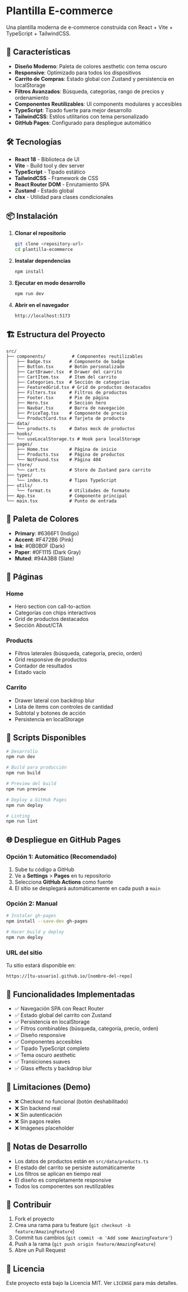 # Plantilla E-commerce

Una plantilla moderna de e-commerce construida con React + Vite + TypeScript + TailwindCSS.

## 🚀 Características

- **Diseño Moderno**: Paleta de colores aesthetic con tema oscuro
- **Responsive**: Optimizado para todos los dispositivos
- **Carrito de Compras**: Estado global con Zustand y persistencia en localStorage
- **Filtros Avanzados**: Búsqueda, categorías, rango de precios y ordenamiento
- **Componentes Reutilizables**: UI components modulares y accesibles
- **TypeScript**: Tipado fuerte para mejor desarrollo
- **TailwindCSS**: Estilos utilitarios con tema personalizado
- **GitHub Pages**: Configurado para despliegue automático

## 🛠️ Tecnologías

- **React 18** - Biblioteca de UI
- **Vite** - Build tool y dev server
- **TypeScript** - Tipado estático
- **TailwindCSS** - Framework de CSS
- **React Router DOM** - Enrutamiento SPA
- **Zustand** - Estado global
- **clsx** - Utilidad para clases condicionales

## 📦 Instalación

1. **Clonar el repositorio**
   ```bash
   git clone <repository-url>
   cd plantilla-ecommerce
   ```

2. **Instalar dependencias**
   ```bash
   npm install
   ```

3. **Ejecutar en modo desarrollo**
   ```bash
   npm run dev
   ```

4. **Abrir en el navegador**
   ```
   http://localhost:5173
   ```

## 🏗️ Estructura del Proyecto

```
src/
├── components/          # Componentes reutilizables
│   ├── Badge.tsx       # Componente de badge
│   ├── Button.tsx      # Botón personalizado
│   ├── CartDrawer.tsx  # Drawer del carrito
│   ├── CartItem.tsx    # Item del carrito
│   ├── Categories.tsx  # Sección de categorías
│   ├── FeaturedGrid.tsx # Grid de productos destacados
│   ├── Filters.tsx     # Filtros de productos
│   ├── Footer.tsx      # Pie de página
│   ├── Hero.tsx        # Sección hero
│   ├── Navbar.tsx      # Barra de navegación
│   ├── PriceTag.tsx    # Componente de precio
│   └── ProductCard.tsx # Tarjeta de producto
├── data/
│   └── products.ts     # Datos mock de productos
├── hooks/
│   └── useLocalStorage.ts # Hook para localStorage
├── pages/
│   ├── Home.tsx        # Página de inicio
│   ├── Products.tsx    # Página de productos
│   └── NotFound.tsx    # Página 404
├── store/
│   └── cart.ts         # Store de Zustand para carrito
├── types/
│   └── index.ts        # Tipos TypeScript
├── utils/
│   └── format.ts       # Utilidades de formato
├── App.tsx             # Componente principal
└── main.tsx            # Punto de entrada
```

## 🎨 Paleta de Colores

- **Primary**: #6366F1 (Indigo)
- **Accent**: #F472B6 (Pink)
- **Ink**: #0B0B0F (Dark)
- **Paper**: #0F1115 (Dark Gray)
- **Muted**: #94A3B8 (Slate)

## 📱 Páginas

### Home
- Hero section con call-to-action
- Categorías con chips interactivos
- Grid de productos destacados
- Sección About/CTA

### Products
- Filtros laterales (búsqueda, categoría, precio, orden)
- Grid responsive de productos
- Contador de resultados
- Estado vacío

### Carrito
- Drawer lateral con backdrop blur
- Lista de items con controles de cantidad
- Subtotal y botones de acción
- Persistencia en localStorage

## 🔧 Scripts Disponibles

```bash
# Desarrollo
npm run dev

# Build para producción
npm run build

# Preview del build
npm run preview

# Deploy a GitHub Pages
npm run deploy

# Linting
npm run lint
```

## 🌐 Despliegue en GitHub Pages

### Opción 1: Automático (Recomendado)
1. Sube tu código a GitHub
2. Ve a **Settings** > **Pages** en tu repositorio
3. Selecciona **GitHub Actions** como fuente
4. El sitio se desplegará automáticamente en cada push a `main`

### Opción 2: Manual
```bash
# Instalar gh-pages
npm install --save-dev gh-pages

# Hacer build y deploy
npm run deploy
```

### URL del sitio
Tu sitio estará disponible en:
```
https://[tu-usuario].github.io/[nombre-del-repo]
```

## 🎯 Funcionalidades Implementadas

- ✅ Navegación SPA con React Router
- ✅ Estado global del carrito con Zustand
- ✅ Persistencia en localStorage
- ✅ Filtros combinables (búsqueda, categoría, precio, orden)
- ✅ Diseño responsive
- ✅ Componentes accesibles
- ✅ Tipado TypeScript completo
- ✅ Tema oscuro aesthetic
- ✅ Transiciones suaves
- ✅ Glass effects y backdrop blur

## 🚧 Limitaciones (Demo)

- ❌ Checkout no funcional (botón deshabilitado)
- ❌ Sin backend real
- ❌ Sin autenticación
- ❌ Sin pagos reales
- ❌ Imágenes placeholder

## 📝 Notas de Desarrollo

- Los datos de productos están en `src/data/products.ts`
- El estado del carrito se persiste automáticamente
- Los filtros se aplican en tiempo real
- El diseño es completamente responsive
- Todos los componentes son reutilizables

## 🤝 Contribuir

1. Fork el proyecto
2. Crea una rama para tu feature (`git checkout -b feature/AmazingFeature`)
3. Commit tus cambios (`git commit -m 'Add some AmazingFeature'`)
4. Push a la rama (`git push origin feature/AmazingFeature`)
5. Abre un Pull Request

## 📄 Licencia

Este proyecto está bajo la Licencia MIT. Ver `LICENSE` para más detalles.
